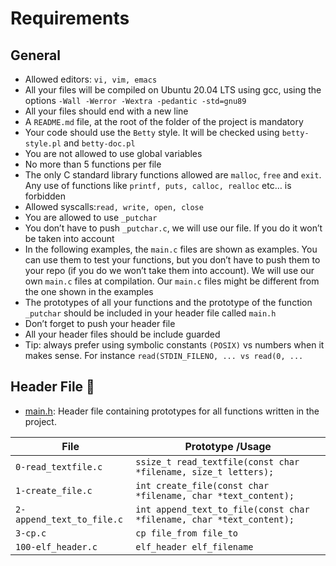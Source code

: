 # Requirements
## General
+ Allowed editors: `vi, vim, emacs`
+ All your files will be compiled on Ubuntu 20.04 LTS using gcc, using the options `-Wall -Werror -Wextra -pedantic -std=gnu89`
+ All your files should end with a new line
+ A `README.md` file, at the root of the folder of the project is mandatory
+ Your code should use the `Betty` style. It will be checked using `betty-style.pl` and `betty-doc.pl`
+ You are not allowed to use global variables
+ No more than 5 functions per file
+ The only C standard library functions allowed are `malloc`, `free` and `exit`. Any use of functions like `printf, puts, calloc, realloc` etc… is forbidden
+ Allowed syscalls:`read, write, open, close`
+ You are allowed to use `_putchar`
+ You don’t have to push `_putchar.c`, we will use our file. If you do it won’t be taken into account
+ In the following examples, the `main.c` files are shown as examples. You can use them to test your functions, but you don’t have to push them to your repo (if you do we won’t take them into account). We will use our own `main.c` files at compilation. Our `main.c` files might be different from the one shown in the examples
+ The prototypes of all your functions and the prototype of the function `_putchar` should be included in your header file called `main.h`
+ Don’t forget to push your header file
+ All your header files should be include guarded
+ Tip: always prefer using symbolic constants `(POSIX)` vs numbers when it makes sense. For instance `read(STDIN_FILENO, ... vs read(0, ...`

## Header File :file_folder:

* [main.h](./main.h): Header file containing prototypes for all
functions written in the project.

| File                               | Prototype /Usage                                                    |
| ---------------------------------  | ------------------------------------------------------------------- |
| `0-read_textfile.c`                | `ssize_t read_textfile(const char *filename, size_t letters);`      |
| `1-create_file.c`                  | `int create_file(const char *filename, char *text_content);`        |
| `2-append_text_to_file.c`          | `int append_text_to_file(const char *filename, char *text_content);`|
| `3-cp.c`                           | `cp file_from file_to`                                              |
| `100-elf_header.c`                 | `elf_header elf_filename`                                           |
         
